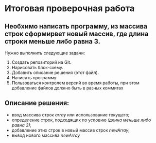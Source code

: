 
# Итоговая проверочная работа

## Необхимо написать программу, из массива строк сформирвет новый массив, где длина строки меньше либо равна 3.

Нужно выполнить следующие задачи:

1. Создать репозиторий на Git.
2. Нарисовать блок-схему.
3. Добавить описание решения (этот файл).
4. Написать программу
5. Пользоваться контролем версий во время работы, при этом добавление файлов должно быть в разных коммитах


## Описание решения:
- ввод массива строк *array* или использование текущего;
- определение строк, подходящих по условию *(длина меньше либо равна 3)*;
- добавление этих строк в новый массив строк *newArray*;
- вывод нового массива *newArray*